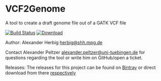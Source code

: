 # VCF2Genome
A tool to create a draft genome file out of a GATK VCF file

[![Build Status](https://lambda.informatik.uni-tuebingen.de/jenkins/buildStatus/icon?job=VCF2Genome)](https://lambda.informatik.uni-tuebingen.de/jenkins/view/EAGER/job/VCF2Genome/)
[ ![Download](https://api.bintray.com/packages/apeltzer/EAGER/VCF2Genome/images/download.svg) ](https://bintray.com/apeltzer/EAGER/VCF2Genome/_latestVersion)

Author: Alexander Herbig <herbig@shh.mpg.de>

Contact Alexander Peltzer <alexander.peltzer@uni-tuebingen.de> for questions regarding the tool or write him on GitHub/open a ticket.


Releases: The releases for this project can be found on [Bintray](https://bintray.com/apeltzer/EAGER/VCF2Genome) or direct download from there [respectively](https://dl.bintray.com/apeltzer/EAGER/com/uni-tuebingen/de/it/eager/vcf2genome) 
